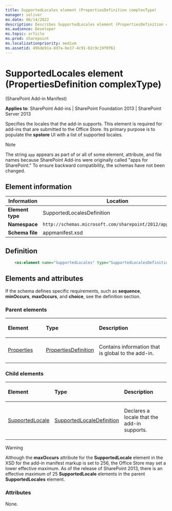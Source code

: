 ```yaml
---
title: SupportedLocales element (PropertiesDefinition complexType)
manager: soliver
ms.date: 06/14/2022
description: Describes SupportedLocales element (PropertiesDefinition complexType) and provides information elements and attributes.
ms.audience: Developer
ms.topic: article
ms.prod: sharepoint
ms.localizationpriority: medium
ms.assetid: 49bde91a-8d7a-be17-4c91-82c9c19f0f61
---
```


# SupportedLocales element (PropertiesDefinition complexType) 

(SharePoint Add-in Manifest)

**Applies to**: SharePoint Add-ins | SharePoint Foundation 2013 | SharePoint Server 2013

Specifies the locales that the add-in supports. This element is required for add-ins that are submitted to the Office Store. Its primary purpose is to populate the **spstore** UI with a list of supported locales.

> [!NOTE] 
> The string `app` appears as part of or all of some element, attribute, and file names because SharePoint Add-ins were originally called "apps for SharePoint." To ensure backward compatibility, the schemas have not been changed.

## Element information

| Information | Location |
|---|---|
| **Element type**  | SupportedLocalesDefinition |
| **Namespace**  | `http://schemas.microsoft.com/sharepoint/2012/app/manifest` |
| **Schema file**  | appmanifest.xsd |

## Definition

```XML 
    <xs:element name="SupportedLocales" type="SupportedLocalesDefinition" minOccurs="0" maxOccurs="1"></xs:element>
```

## Elements and attributes

If the schema defines specific requirements, such as **sequence**, **minOccurs**, **maxOccurs**, and **choice**, see the definition section.

### Parent elements

<table>
<colgroup>
<col width="25%" />
<col width="25%" />
<col width="50%" />
</colgroup>
<thead>
<tr class="header">
<th align="left"><p>Element</p></th>
<th align="left"><p>Type</p></th>
<th align="left"><p>Description</p></th>
</tr>
</thead>
<tbody>
<tr class="odd">
<td align="left"><p><a href="properties-element-appdefinition-complextypesharepoint-add-in-manifest.md">Properties</a></p></td>
<td align="left"><p><a href="propertiesdefinition-complextype-sharepoint-add-in-manifest.md">PropertiesDefinition</a></p></td>
<td align="left"><p>Contains information that is global to the add-in.</p></td>
</tr>
</tbody>
</table>

### Child elements

<table>
<colgroup>
<col width="25%" />
<col width="25%" />
<col width="50%" />
</colgroup>
<thead>
<tr class="header">
<th align="left"><p>Element</p></th>
<th align="left"><p>Type</p></th>
<th align="left"><p>Description</p></th>
</tr>
</thead>
<tbody>
<tr class="odd">
<td align="left"><p><a href="supportedlocale-element-supportedlocalesdefinition-complextypesharepoint-add-in.md">SupportedLocale</a></p></td>
<td align="left"><p><a href="supportedlocaledefinition-complextype-sharepoint-add-in-manifest.md">SupportedLocaleDefinition</a></p></td>
<td align="left"><p>Declares a locale that the add-in supports.</p></td>
</tr>
</tbody>
</table>
</div></td>
</tr>
</tbody>
</table>

> [!WARNING] 
> Although the **maxOccurs** attribute for the **SupportedLocale** element in the XSD for the add-in manifest markup is set to 256, the Office Store may set a lower effective maximum. As of the release of SharePoint 2013, there is an effective maximum of 25 **SupportedLocale** elements in the parent **SupportedLocales** element.

### Attributes

None.

<br/>

<br/>




